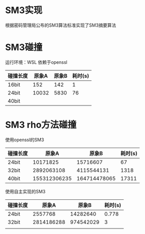 # SM3实现
根据密码管理局公布的SM3算法标准实现了SM3摘要算法

# SM3碰撞
运行环境：WSL  依赖于openssl

| 碰撞长度 | 原象A        | 原象B        | 耗时(s) |
| -------- | ------------ | ------------ | ------- |
| 16bit    | 152     | 142     | 1      |
| 24bit    |  10032  | 5830   | 76    |
| 40bit    |  |  |    |

# SM3 rho方法碰撞
使用openssl的SM3

| 碰撞长度 | 原象A        | 原象B        | 耗时(s) |
| -------- | ------------ | ------------ | ------- |
| 24bit    | 10171825     | 15716607     | 67      |
| 32bit    | 2892063108   | 4115544131   | 1318    |
| 40bit    | 155312306235 | 164714478065 | 17311   |

使用自主实现的SM3

| 碰撞长度 | 原象A      | 原象B     | 耗时(s) |
| -------- | ---------- | --------- | ------- |
| 24bit    | 2557768    | 14282640  | 0.778   |
| 32bit    | 2814186288 | 974542029 | 3       |
|          |            |           |         |